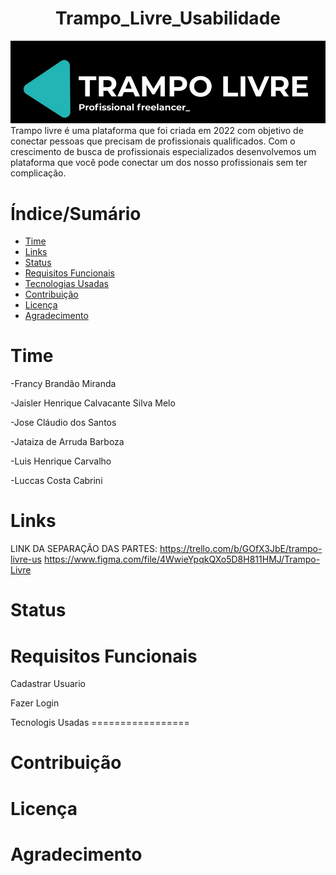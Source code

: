 <h1 align="center">Trampo_Livre_Usabilidade</h1>
<img src="Trampo livre01.png">
Trampo livre é uma plataforma que foi criada em 2022 com objetivo de conectar pessoas que precisam de profissionais qualificados. Com o crescimento de busca de profissionais especializados desenvolvemos um plataforma que você pode conectar um dos nosso profissionais sem ter complicação.

Índice/Sumário
=================
<!--ts-->
   * [Time](#Time)
   * [Links](#Links)
   * [Status](#Status)
   * [Requisitos Funcionais](#Requisitos-Funcionais)
   * [Tecnologias Usadas](#Tecnologis-Usadas)
   * [Contribuição](#Contribuição)
   * [Licença](#Licença)
   * [Agradecimento](#Agradecimento)
<!--te-->

Time
=================
<p>-Francy Brandão Miranda</p>
<p>-Jaisler Henrique Calvacante Silva Melo</p>
<p>-Jose Cláudio dos Santos</p>
<p>-Jataiza de Arruda Barboza</p>
<p>-Luis Henrique Carvalho</p>
<p>-Luccas Costa Cabrini</p>

Links
=================

LINK DA SEPARAÇÃO DAS PARTES:
https://trello.com/b/GOfX3JbE/trampo-livre-us
https://www.figma.com/file/4WwieYpqkQXo5D8H811HMJ/Trampo-Livre

Status
=================

Requisitos Funcionais
=================
<p>Cadastrar Usuario</p>
<p>Fazer Login</p>
Tecnologis Usadas
=================

Contribuição
=================

Licença
=================

Agradecimento
=================
